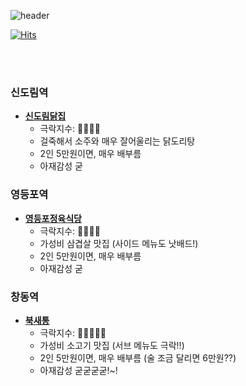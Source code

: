 ![header](https://capsule-render.vercel.app/api?type=slice&color=auto&height=250&section=header&text=극락알콜&fontSize=80&animation=twinkling&fontColor=auto)

[![Hits](https://hits.seeyoufarm.com/api/count/incr/badge.svg?url=https%3A%2F%2Fgithub.com%2FDongGeon0908%2Fawesome-alcohol&count_bg=%23E58ECE&title_bg=%23BA2020&icon=&icon_color=%23E7E7E7&title=%EA%B7%B9%EB%9D%BD%EC%95%8C%EC%BD%9C+View%7E&edge_flat=false)](https://hits.seeyoufarm.com)

<br>
<br>


### 신도림역

- **[신도림닭집](https://dong-geon.tistory.com/67)**
  - 극락지수: 🍺🍺🍺🍺
  - 걸죽해서 소주와 매우 잘어울리는 닭도리탕
  - 2인 5만원이면, 매우 배부름
  - 아재감성 굳

### 영등포역

- **[영등포정육식당](https://dong-geon.tistory.com/68)**
  - 극락지수: 🍺🍺🍺🍺
  - 가성비 삼겹살 맛집 (사이드 메뉴도 낫배드!)
  - 2인 5만원이면, 매우 배부름
  - 아재감성 굳

### 창동역

- **[북새통](https://dong-geon.tistory.com/71)**
  - 극락지수: 🍺🍺🍺🍺🍺
  - 가성비 소고기 맛집 (서브 메뉴도 극락!!)
  - 2인 5만원이면, 매우 배부름 (술 조금 달리면 6만원??)
  - 아재감성 굳굳굳굳!~! 
